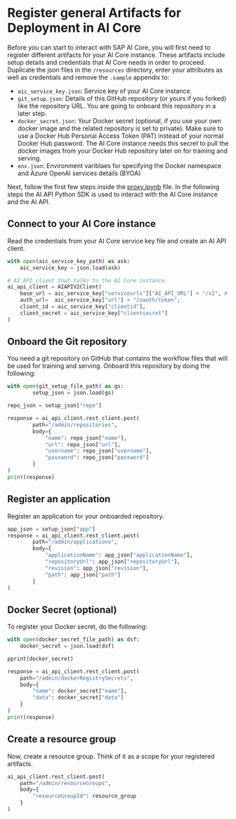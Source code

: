 # Register general Artifacts for Deployment in AI Core

Before you can start to interact with SAP AI Core, you will first need to register different
artifacts for your AI Core instance. These artifacts include setup details and credentials
that AI Core needs in order to proceed. Duplicate the json files in the `/resources` directory, enter your attributes as well as credentials and remove the `.sample` appendix to:

- `aic_service_key.json`: Service key of your AI Core instance.
- `git_setup.json`: Details of this GitHub repository (or yours if you forked) like the repository URL. You are
  going to onboard this repository in a later step.
- `docker_secret.json`: Your Docker secret (optional, if you use your own docker image and the related repository is set to private). Make sure to use a Docker Hub Personal Access Token
  (PAT) instead of your normal Docker Hub password. The AI Core instance needs this secret
  to pull the docker images from your Docker Hub repository later on for training and serving.
- `env.json`: Environment variblaes for specifying the Docker namespace and Azure OpenAI services details (BYOA)

Next, follow the first few steps inside the [proxy.ipynb](../../01-ai-core-azure-openai-proxy/proxy.ipynb) file. In the
following steps the AI API Python SDK is used to interact with the AI Core instance and
the AI API.

## Connect to your AI Core instance

Read the credentials from your AI Core service key file and create an AI API
client.

```python
with open(aic_service_key_path) as ask:
    aic_service_key = json.load(ask)

# AI API client that talks to the AI Core instance.
ai_api_client = AIAPIV2Client(
    base_url = aic_service_key["serviceurls"]["AI_API_URL"] + "/v2", # The present AI API version is 2
    auth_url=  aic_service_key["url"] + "/oauth/token",
    client_id = aic_service_key["clientid"],
    client_secret = aic_service_key["clientsecret"]
)
```

## Onboard the Git repository

You need a git repository on GitHub that contains the workflow files that will be used for
training and serving. Onboard this repository by doing the following:

```python
with open(git_setup_file_path) as gs:
		setup_json = json.load(gs)

repo_json = setup_json["repo"]

response = ai_api_client.rest_client.post(
		path="/admin/repositories",
		body={
            "name": repo_json["name"],
            "url": repo_json["url"],
            "username": repo_json["username"],
            "password": repo_json["password"]
		}
)
print(response)
```

## Register an application

Register an application for your onboarded repository.

```python
app_json = setup_json["app"]
response = ai_api_client.rest_client.post(
		path="/admin/applications",
		body={
            "applicationName": app_json["applicationName"],
            "repositoryUrl": app_json["repositoryUrl"],
            "revision": app_json["revision"],
            "path": app_json["path"]
		}
)
```

## Docker Secret (optional)

To register your Docker secret, do the following:

```python
with open(docker_secret_file_path) as dsf:
    docker_secret = json.load(dsf)

pprint(docker_secret)

response = ai_api_client.rest_client.post(
    path="/admin/dockerRegistrySecrets",
    body={
        "name": docker_secret["name"],
        "data": docker_secret["data"]
    }
)
print(response)
```

## Create a resource group

Now, create a resource group. Think of it as a scope for your registered artifacts.

```python
ai_api_client.rest_client.post(
    path="/admin/resourceGroups",
    body={
        "resourceGroupId": resource_group
    }
)
```
